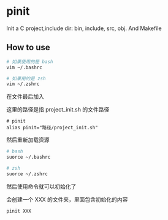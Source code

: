 # pinit
Init a C project,include dir: bin,  include, src, obj. And Makefile

## How to use

```bash
# 如果使用的是 bash
vim ~/.bashrc

# 如果用的是 zsh
vim ~/.zshrc
```

在文件最后加入

这里的路径是指 project_init.sh 的文件路径

```
# pinit
alias pinit="路径/project_init.sh"
```

然后重新加载资源

```bash
# bash
suorce ~/.bashrc

# zsh
suorce ~/.zshrc
```

然后使用命令就可以初始化了

会创建一个 XXX 的文件夹，里面包含初始化的内容

```bash
pinit XXX
```


